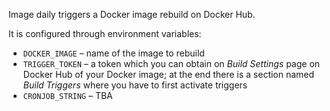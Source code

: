 Image daily triggers a Docker image rebuild on Docker Hub.

It is configured through environment variables:
 * `DOCKER_IMAGE` – name of the image to rebuild
 * `TRIGGER_TOKEN` – a token which you can obtain on *Build Settings* page on Docker Hub
   of your Docker image; at the end there is a section named *Build Triggers* where
   you have to first activate triggers
 * `CRONJOB_STRING` – TBA
